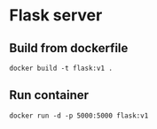 


# Flask server
## Build from dockerfile 
```
docker build -t flask:v1 .
```
## Run container

```
docker run -d -p 5000:5000 flask:v1
```

